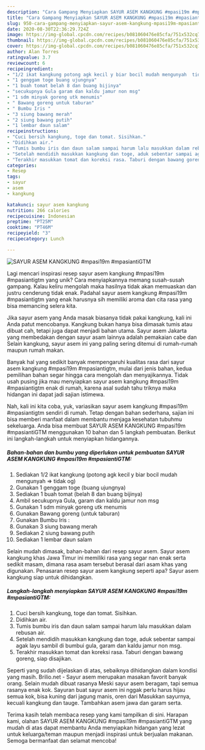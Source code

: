 ```yaml
---
description: "Cara Gampang Menyiapkan SAYUR ASEM KANGKUNG #mpasi19m #mpasiantiGTM yang Enak Banget"
title: "Cara Gampang Menyiapkan SAYUR ASEM KANGKUNG #mpasi19m #mpasiantiGTM yang Enak Banget"
slug: 950-cara-gampang-menyiapkan-sayur-asem-kangkung-mpasi19m-mpasiantigtm-yang-enak-banget
date: 2020-08-30T22:36:29.724Z
image: https://img-global.cpcdn.com/recipes/b081060476e85cfa/751x532cq70/sayur-asem-kangkung-mpasi19m-mpasiantigtm-foto-resep-utama.jpg
thumbnail: https://img-global.cpcdn.com/recipes/b081060476e85cfa/751x532cq70/sayur-asem-kangkung-mpasi19m-mpasiantigtm-foto-resep-utama.jpg
cover: https://img-global.cpcdn.com/recipes/b081060476e85cfa/751x532cq70/sayur-asem-kangkung-mpasi19m-mpasiantigtm-foto-resep-utama.jpg
author: Alan Torres
ratingvalue: 3.7
reviewcount: 6
recipeingredient:
- "1/2 ikat kangkung potong agk kecil y biar bocil mudah mengunyah  tidak og"
- "1 genggam toge buang ujungnya"
- "1 buah tomat belah 8 dan buang bijinya"
- "secukupnya Gula garam dan kaldu jamur non msg"
- "1 sdm minyak goreng utk menumis"
- " Bawang goreng untuk taburan"
- " Bumbu Iris "
- "3 siung bawang merah"
- "2 siung bawang putih"
- "1 lembar daun salam"
recipeinstructions:
- "Cuci bersih kangkung, toge dan tomat. Sisihkan."
- "Didihkan air."
- "Tumis bumbu iris dan daun salam sampai harum lalu masukkan dalam rebusan air."
- "Setelah mendidih masukkan kangkung dan toge, aduk sebentar sampai agak layu sambil di bumbui gula, garam dan kaldu jamur non msg."
- "Terakhir masukkan tomat dan koreksi rasa. Taburi dengan bawang goreng, siap disajikan."
categories:
- Resep
tags:
- sayur
- asem
- kangkung

katakunci: sayur asem kangkung 
nutrition: 266 calories
recipecuisine: Indonesian
preptime: "PT25M"
cooktime: "PT46M"
recipeyield: "3"
recipecategory: Lunch

---
```



![SAYUR ASEM KANGKUNG #mpasi19m #mpasiantiGTM](https://img-global.cpcdn.com/recipes/b081060476e85cfa/751x532cq70/sayur-asem-kangkung-mpasi19m-mpasiantigtm-foto-resep-utama.jpg)

Lagi mencari inspirasi resep sayur asem kangkung #mpasi19m #mpasiantigtm yang unik? Cara menyiapkannya memang susah-susah gampang. Kalau keliru mengolah maka hasilnya tidak akan memuaskan dan justru cenderung tidak enak. Padahal sayur asem kangkung #mpasi19m #mpasiantigtm yang enak harusnya sih memiliki aroma dan cita rasa yang bisa memancing selera kita.

Jika sayur asem yang Anda masak biasanya tidak pakai kangkung, kali ini Anda patut mencobanya. Kangkung bukan hanya bisa dimasak tumis atau dibuat cah, tetapi juga dapat menjadi bahan utama. Sayur asem Jakarta yang membedakan dengan sayur asam lainnya adalah pemakaian cabe dan Selain kangkung, sayur asem ini yang paling sering ditemui di rumah-rumah maupun rumah makan.

Banyak hal yang sedikit banyak mempengaruhi kualitas rasa dari sayur asem kangkung #mpasi19m #mpasiantigtm, mulai dari jenis bahan, kedua pemilihan bahan segar hingga cara mengolah dan menyajikannya. Tidak usah pusing jika mau menyiapkan sayur asem kangkung #mpasi19m #mpasiantigtm enak di rumah, karena asal sudah tahu triknya maka hidangan ini dapat jadi sajian istimewa.


Nah, kali ini kita coba, yuk, variasikan sayur asem kangkung #mpasi19m #mpasiantigtm sendiri di rumah. Tetap dengan bahan sederhana, sajian ini bisa memberi manfaat dalam membantu menjaga kesehatan tubuhmu sekeluarga. Anda bisa membuat SAYUR ASEM KANGKUNG #mpasi19m #mpasiantiGTM menggunakan 10 bahan dan 5 langkah pembuatan. Berikut ini langkah-langkah untuk menyiapkan hidangannya.

<!--inarticleads1-->

##### Bahan-bahan dan bumbu yang diperlukan untuk pembuatan SAYUR ASEM KANGKUNG #mpasi19m #mpasiantiGTM:

1. Sediakan 1/2 ikat kangkung (potong agk kecil y biar bocil mudah mengunyah =&gt; tidak og)
1. Gunakan 1 genggam toge (buang ujungnya)
1. Sediakan 1 buah tomat (belah 8 dan buang bijinya)
1. Ambil secukupnya Gula, garam dan kaldu jamur non msg
1. Gunakan 1 sdm minyak goreng utk menumis
1. Gunakan  Bawang goreng (untuk taburan)
1. Gunakan  Bumbu Iris :
1. Gunakan 3 siung bawang merah
1. Sediakan 2 siung bawang putih
1. Sediakan 1 lembar daun salam


Selain mudah dimasak, bahan-bahan dari resep sayur asem. Sayur asem kangkung khas Jawa Timur ini memiliki rasa yang segar nan enak serta sedikit masam, dimana rasa asam tersebut berasal dari asam khas yang digunakan. Penasaran resep sayur asem kangkung seperti apa? Sayur asem kangkung siap untuk dihidangkan. 

<!--inarticleads2-->

##### Langkah-langkah menyiapkan SAYUR ASEM KANGKUNG #mpasi19m #mpasiantiGTM:

1. Cuci bersih kangkung, toge dan tomat. Sisihkan.
1. Didihkan air.
1. Tumis bumbu iris dan daun salam sampai harum lalu masukkan dalam rebusan air.
1. Setelah mendidih masukkan kangkung dan toge, aduk sebentar sampai agak layu sambil di bumbui gula, garam dan kaldu jamur non msg.
1. Terakhir masukkan tomat dan koreksi rasa. Taburi dengan bawang goreng, siap disajikan.


Seperti yang sudah dijelaskan di atas, sebaiknya dihidangkan dalam kondisi yang masih. Brilio.net - Sayur asem merupakan masakan favorit banyak orang. Selain mudah dibuat rasanya Meski sayur asem beragam, tapi semua rasanya enak kok. Sayuran buat sayur asem ini nggak perlu harus hijau semua kok, bisa kuning dari jagung manis, oren dari Masukkan sayurnya, kecuali kangkung dan tauge. Tambahkan asem jawa dan garam serta. 

Terima kasih telah membaca resep yang kami tampilkan di sini. Harapan kami, olahan SAYUR ASEM KANGKUNG #mpasi19m #mpasiantiGTM yang mudah di atas dapat membantu Anda menyiapkan hidangan yang lezat untuk keluarga/teman maupun menjadi inspirasi untuk berjualan makanan. Semoga bermanfaat dan selamat mencoba!

